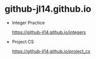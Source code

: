 # github-jl14.github.io


- Integer Practice

  https://github-jl14.github.io/integers

- Project CS

  https://github-jl14.github.io/project_cs